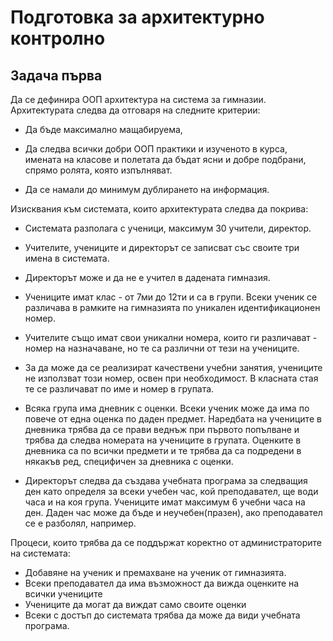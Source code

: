 # Подготовка за архитектурно контролно

## Задача първа
Да се дефинира ООП архитектура на система за гимназии. Архитектурата следва да отговаря на следните критерии:
* Да бъде максимално мащабируема,

* Да следва всички добри ООП практики и изученото в курса, имената на класове и полетата да бъдат ясни и добре подбрани, спрямо ролята, която изпълняват.

* Да се намали до минимум дублирането на информация.

Изисквания към системата, които архитектурата следва да покрива:
* Системата разполага с ученици, максимум 30 учители, директор.

* Учителите, учениците и директорът се записват със своите три имена в системата.

* Директорът може и да не е учител в дадената гимназия. 

* Учениците имат клас - от 7ми до 12ти и са в групи. Всеки ученик се различава в рамките на гимназията по уникален идентификационен номер.

* Учителите също имат свои уникални номера, които ги различават - номер на назначаване, но те са различни от тези на учениците.

* За да може да се реализират качествени учебни занятия, учениците не използват този номер, освен при необходимост. В класната стая те се различават по име и номер в групата.

* Всяка група има дневник с оценки. Всеки ученик може да има по повече от една оценка по даден предмет. Наредбата на учениците в дневника трябва да се прави веднъж при първото попълване и трябва да следва номерата на учениците в групата. Оценките в дневника са по всички предмети и те трябва да са подредени в някакъв ред, специфичен за дневника с оценки.

* Директорът следва да създава учебната програма за следващия ден като определя за всеки учебен час, кой преподавател, ще води часа и на коя група. Учениците имат максимум 6 учебни часа на ден. Даден час може да бъде и неучебен(празен), ако преподавател се е разболял, например.

Процеси, които трябва да се поддържат коректно от администраторите на системата:
* Добавяне на ученик и премахване на ученик от гимназията. 
* Всеки преподавател да има възможност да вижда оценките на всички учениците
* Учениците да могат да виждат само своите оценки
* Всеки с достъп до системата трябва да може да види учебната програма.
